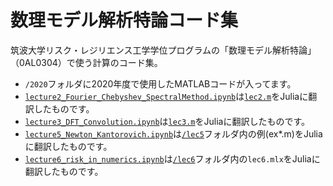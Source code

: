 # 数理モデル解析特論コード集

筑波大学リスク・レジリエンス工学学位プログラムの「数理モデル解析特論」（0AL0304）で使う計算のコード集。

- `/2020`フォルダに2020年度で使用したMATLABコードが入ってます。
- [`lecture2_Fourier_Chebyshev_SpectralMethod.ipynb`](https://github.com/tak-lab/Advanced-Course-on-Mathematical-Model-Analysis/blob/main/lecture2_Fourier_Chebyshev_SpectralMethod.ipynb)は[`lec2.m`](https://github.com/tak-lab/Advanced-Course-on-Mathematical-Model-Analysis/blob/main/2020/lec2.m)をJuliaに翻訳したものです。
- [`lecture3_DFT_Convolution.ipynb`](https://github.com/tak-lab/Advanced-Course-on-Mathematical-Model-Analysis/blob/main/lecture3_DFT_Convolution.ipynb)は[`lec3.m`](https://github.com/tak-lab/Advanced-Course-on-Mathematical-Model-Analysis/blob/main/2020/lec3.m)をJuliaに翻訳したものです。
- [`lecture5_Newton_Kantorovich.ipynb`](https://github.com/tak-lab/Advanced-Course-on-Mathematical-Model-Analysis/blob/main/lecture5_Newton_Kantorovich.ipynb)は[`/lec5`](https://github.com/tak-lab/Advanced-Course-on-Mathematical-Model-Analysis/blob/main/2020/lec5/)フォルダ内の例(ex*.m)をJuliaに翻訳したものです。
- [`lecture6_risk_in_numerics.ipynb`](https://github.com/tak-lab/Advanced-Course-on-Mathematical-Model-Analysis/blob/main/lecture5_Newton_Kantorovich.ipynb)は[`/lec6`](https://github.com/tak-lab/Advanced-Course-on-Mathematical-Model-Analysis/blob/main/2020/lec6/)フォルダ内の`lec6.mlx`をJuliaに翻訳したものです。
